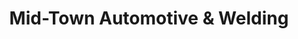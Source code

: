 ---
title: "Mid-Town Automotive & Welding"
url: /west-plains/mid-town-automotive-and-welding/
shop: car repair
---